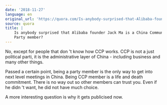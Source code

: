 ```yaml
---
date: '2018-11-27'
language: en
original_url: 'https://quora.com/Is-anybody-surprised-that-Alibaba-founder-Jack-Ma-is-a-China-Communist-Party-member/answer/Clément-Renaud'
source: quora
title: |
    Is anybody surprised that Alibaba founder Jack Ma is a China Communist
    Party member?
---
```


No, except for people that don 't know how CCP works. CCP is not a just
political parti, it is the administrative layer of China - including
business and many other things.

Passed a certain point, being a party member is the only way to get into
next level meetings in China. Being CCP member is a life and death
commitment. There is no way out so other members can trust you. Even if
he didn 't want, he did not have much choice.

A more interesting question is why it gets publicised now.
